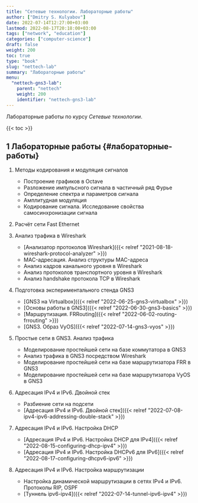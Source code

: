 ```yaml
---
title: "Сетевые технологии. Лабораторные работы"
author: ["Dmitry S. Kulyabov"]
date: 2022-07-14T12:27:00+03:00
lastmod: 2022-08-17T20:18:00+03:00
tags: ["network", "education"]
categories: ["computer-science"]
draft: false
weight: 200
toc: true
type: "book"
slug: "nettech-lab"
summary: "Лабораторные работы"
menu:
  "nettech-gns3-lab":
    parent: "nettech"
    weight: 200
    identifier: "nettech-gns3-lab"
---
```


Лабораторные работы по курсу _Сетевые технологии_.

<!--more-->

{{< toc >}}


## <span class="section-num">1</span> Лабораторные работы {#лабораторные-работы}

1.  Методы кодирования и модуляция сигналов
    -   Построение графиков в Octave
    -   Разложение импульсного сигнала в частичный ряд Фурье
    -   Определение спектра и параметров сигнала
    -   Амплитудная модуляция
    -   Кодирование сигнала. Исследование свойства самосинхронизации сигнала
2.  Расчёт сети Fast Ethernet

3.  Анализ трафика в Wireshark
    -   [Анализатор протоколов Wireshark]({{< relref "2021-08-18-wireshark-protocol-analyzer" >}})
    -   MAC-адресация. Анализ структуры MAC-адреса
    -   Анализ кадров канального уровня в Wireshark
    -   Анализ протоколов транспортного уровня в Wireshark
    -   Анализ handshake протокола TCP в Wireshark
4.  Подготовка экспериментального стенда GNS3
    -   [GNS3 на Virtualbox]({{< relref "2022-06-25-gns3-virtualbox" >}})
    -   [Основы работы в GNS3]({{< relref "2022-06-30-gns3-basics" >}})
    -   [Маршрутизация. FRRouting]({{< relref "2022-06-02-routing-frrouting" >}})
    -   [GNS3. Образ VyOS]({{< relref "2022-07-14-gns3-vyos" >}})
5.  Простые сети в GNS3. Анализ трафика
    -   Моделирование простейшей сети на базе коммутатора в GNS3
    -   Анализ трафика в GNS3 посредством Wireshark
    -   Моделирование простейшей сети на базе маршрутизатора FRR в GNS3
    -   Моделирование простейшей сети на базе маршрутизатора VyOS в GNS3
6.  Адресация IPv4 и IPv6. Двойной стек
    -   Разбиение сети на подсети
    -   [Адресация IPv4 и IPv6. Двойной стек]({{< relref "2022-07-08-ipv4-ipv6-addressing-double-stack" >}})
7.  Адресация IPv4 и IPv6. Настройка DHCP
    -   [Адресация IPv4 и IPv6. Настройка DHCP для IPv4]({{< relref "2022-08-15-configuring-dhcp-ipv4" >}})
    -   [Адресация IPv4 и IPv6. Настройка DHCPv6 для IPv6]({{< relref "2022-08-17-configuring-dhcpv6-ipv6" >}})
8.  Адресация IPv4 и IPv6. Настройка маршрутизации
    -   Настройка динамической маршрутизации в сетях IPv4 и IPv6. Протоколы RIP, OSPF
    -   [Туннель ipv6-ipv4]({{< relref "2022-07-14-tunnel-ipv6-ipv4" >}})

